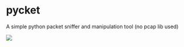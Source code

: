 # pycket
A simple python packet sniffer and manipulation tool (no pcap lib used)

![](https://github.com/alexis-ld/pycket/blob/GUI/sniffpic.jpg)
